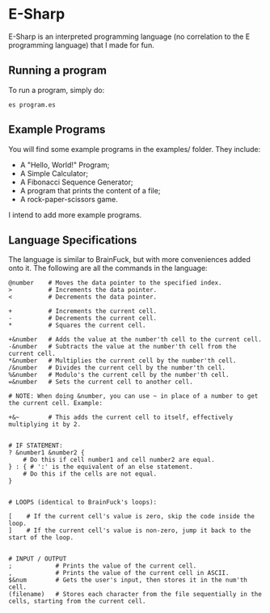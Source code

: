 # E-Sharp

E-Sharp is an interpreted programming language (no correlation to the E programming language) that I made for fun.

## Running a program

To run a program, simply do:
```
es program.es
```

## Example Programs

You will find some example programs in the examples/ folder. They include:
- A "Hello, World!" Program;
- A Simple Calculator;
- A Fibonacci Sequence Generator;
- A program that prints the content of a file;
- A rock-paper-scissors game.

I intend to add more example programs.

## Language Specifications

The language is similar to BrainFuck, but with more conveniences added onto it.
The following are all the commands in the language:

```
@number    # Moves the data pointer to the specified index.
>          # Increments the data pointer.
<          # Decrements the data pointer.

+          # Increments the current cell.
-          # Decrements the current cell.
*          # Squares the current cell.

+&number   # Adds the value at the number'th cell to the current cell.
-&number   # Subtracts the value at the number'th cell from the current cell.
*&number   # Multiplies the current cell by the number'th cell.
/&number   # Divides the current cell by the number'th cell.
%&number   # Modulo's the current cell by the number'th cell.
=&number   # Sets the current cell to another cell.

# NOTE: When doing &number, you can use ~ in place of a number to get the current cell. Example:

+&~        # This adds the current cell to itself, effectively multiplying it by 2.


# IF STATEMENT:
? &number1 &number2 {
    # Do this if cell number1 and cell number2 are equal.
} : { # ':' is the equivalent of an else statement.
    # Do this if the cells are not equal.
}


# LOOPS (identical to BrainFuck's loops):

[    # If the current cell's value is zero, skip the code inside the loop.
]    # If the current cell's value is non-zero, jump it back to the start of the loop.


# INPUT / OUTPUT
;            # Prints the value of the current cell.
,            # Prints the value of the current cell in ASCII.
$&num        # Gets the user's input, then stores it in the num'th cell.
(filename)   # Stores each character from the file sequentially in the cells, starting from the current cell.
```